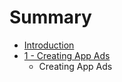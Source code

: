# Summary

* [Introduction](introduction.md)
* [1 - Creating App Ads](1_creating-ads/1_Creating-App-Ads.md)
   * Creating App Ads

